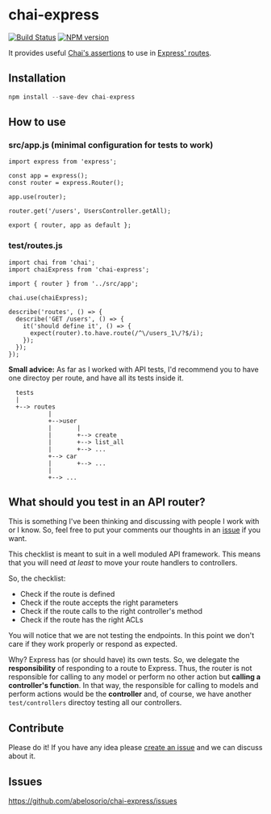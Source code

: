 # chai-express
[![Build Status](https://travis-ci.org/abelosorio/chai-express.svg?branch=master)](https://travis-ci.org/abelosorio/chai-express) [![NPM version](https://img.shields.io/npm/v/chai-express.svg)](https://www.npmjs.com/package/chai-express)

It provides useful [Chai's assertions](https://www.npmjs.com/package/chai)  to use in [Express' routes](https://www.npmjs.com/package/express).

## Installation

```javascript
npm install --save-dev chai-express
```

## How to use

### src/app.js (minimal configuration for tests to work)

```
import express from 'express';

const app = express();
const router = express.Router();

app.use(router);

router.get('/users', UsersController.getAll);

export { router, app as default };
```

### test/routes.js

```
import chai from 'chai';
import chaiExpress from 'chai-express';

import { router } from '../src/app';

chai.use(chaiExpress);

describe('routes', () => {
  describe('GET /users', () => {
    it('should define it', () => {
      expect(router).to.have.route(/^\/users_1\/?$/i);
    });
  });
});
```

**Small advice:** As far as I worked with API tests, I'd recommend you to have one directoy per route, and have all its tests inside it.

```
  tests
  |
  +--> routes
           |
           +-->user
           |       |
           |       +--> create
           |       +--> list_all
           |       +--> ...
           +--> car
           |       +--> ...
           |
           +--> ...
```

## What should you test in an API router?

This is something I've been thinking and discussing with people I work with or I know. So, feel free to put your comments our thoughts in an [issue](https://github.com/abelosorio/chai-express/issues) if you want.

This checklist is meant to suit in a well moduled API framework. This means that you will need *at least* to move your route handlers to controllers.

So, the checklist:

- Check if the route is defined
- Check if the route accepts the right parameters
- Check if the route calls to the right controller's method
- Check if the route has the right  ACLs

You will notice that we are not testing the endpoints. In this point we don't care if they work properly or respond as expected.

Why? Express has (or should have) its own tests. So, we delegate the **responsibility** of responding to a route to Express. Thus, the router is not responsible for calling to any model or perform no other action but **calling a controller's function**. In that way, the responsible for calling to models and perform actions would be the **controller** and, of course, we have another `test/controllers` directoy testing all our controllers.

## Contribute

Please do it! If you have any idea please [create an issue](https://github.com/abelosorio/chai-express/issues) and we can discuss about it.


## Issues
https://github.com/abelosorio/chai-express/issues